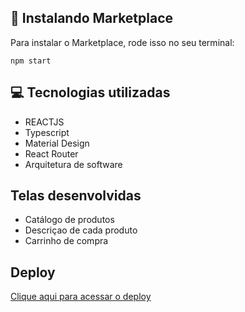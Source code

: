 ## 🚀 Instalando Marketplace

Para instalar o Marketplace, rode isso no seu terminal:

```
npm start
```

## 💻 Tecnologias utilizadas
* REACTJS
* Typescript
* Material Design
* React Router
* Arquitetura de software

## Telas desenvolvidas
* Catálogo de produtos
* Descriçao de cada produto
* Carrinho de compra

## Deploy
<a href="https://marketplace-acert.netlify.app/">Clique aqui para acessar o deploy</a>

